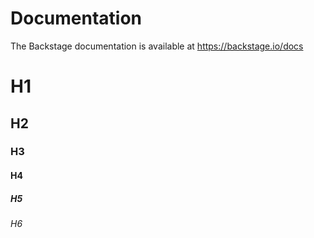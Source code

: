 # Documentation

The Backstage documentation is available at https://backstage.io/docs

# H1

## H2

### H3

#### H4

##### H5

###### H6
